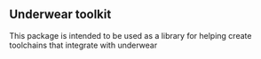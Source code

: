 Underwear toolkit
-----------------
This package is intended to be used as a library for helping create toolchains that integrate with underwear
